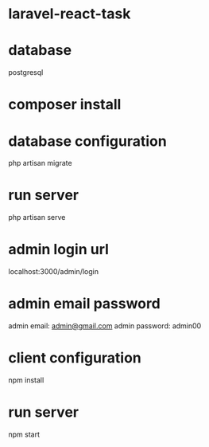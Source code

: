 # laravel-react-task

# database
postgresql
# composer install 

# database configuration
php artisan migrate

# run server
php artisan serve

# admin login url
localhost:3000/admin/login
# admin email password
admin email: admin@gmail.com
admin password: admin00

# client configuration
npm install

# run server
npm start

